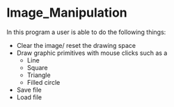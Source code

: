 # Image_Manipulation
In this program a user is able to do the following things: 
- Clear the image/ reset the drawing space 
- Draw graphic primitives with mouse clicks such as a 
  - Line 
  - Square 
  - Triangle 
  - Filled circle 
- Save file 
- Load file

